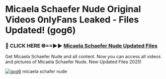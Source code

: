 # Micaela Schaefer Nude Original Videos 0nlyFans Leaked - Files Updated! (gog6)

<h3>🔴 CLICK HERE 🌐==►► <a href="https://tinyurl.com/yrmya6cz" rel="nofollow">Micaela Schaefer Nude Updated Files</a></h3>

Get Micaela Schaefer Nude and all content. Now you can access all videos and pictures of Micaela Schaefer Nude. New Updated Files 2025!

[![gog6](https://i.imgur.com/FMdXYCs.gif)](https://tinyurl.com/yrmya6cz)
micaela schafer nude
